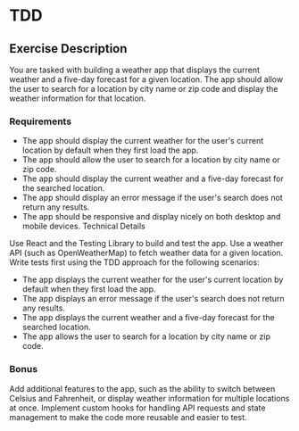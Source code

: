 # TDD

## Exercise Description
You are tasked with building a weather app that displays the current weather and a five-day forecast for a given location. The app should allow the user to search for a location by city name or zip code and display the weather information for that location.

### Requirements
- The app should display the current weather for the user's current location by default when they first load the app.
- The app should allow the user to search for a location by city name or zip code.
- The app should display the current weather and a five-day forecast for the searched location.
- The app should display an error message if the user's search does not return any results.
- The app should be responsive and display nicely on both desktop and mobile devices.
Technical Details

Use React and the Testing Library to build and test the app.
Use a weather API (such as OpenWeatherMap) to fetch weather data for a given location.
Write tests first using the TDD approach for the following scenarios:

- The app displays the current weather for the user's current location by default when they first load the app.
- The app displays an error message if the user's search does not return any results.
- The app displays the current weather and a five-day forecast for the searched location.
- The app allows the user to search for a location by city name or zip code.

### Bonus

Add additional features to the app, such as the ability to switch between Celsius and Fahrenheit, or display weather information for multiple locations at once.
Implement custom hooks for handling API requests and state management to make the code more reusable and easier to test.